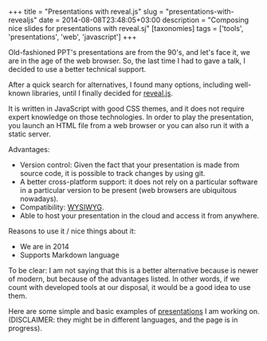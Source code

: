 +++
title = "Presentations with reveal.js"
slug = "presentations-with-revealjs"
date = 2014-08-08T23:48:05+03:00
description = "Composing nice slides for presentations with reveal.sj"
[taxonomies]
tags = ['tools', 'presentations', 'web', 'javascript']
+++

Old-fashioned PPT\'s presentations are from the 90\'s, and let\'s face
it, we are in the age of the web browser. So, the last time I had to
gave a talk, I decided to use a better technical support.

After a quick search for alternatives, I found many options, including
well-known libraries, until I finally decided for
[reveal.js](https://lab.hakim.se/reveal-js/#/).

It is written in JavaScript with good CSS themes, and it does not
require expert knowledge on those technologies. In order to play the
presentation, you launch an HTML file from a web browser or you can also
run it with a static server.

Advantages:

-   Version control: Given the fact that your presentation is made from
    source code, it is possible to track changes by using git.
-   A better cross-platform support: it does not rely on a particular
    software in a particular version to be present (web browsers are
    ubiquitous nowadays).
-   Compatibility: [WYSIWYG](https://en.wikipedia.org/wiki/WYSIWYG).
-   Able to host your presentation in the cloud and access it from
    anywhere.

Reasons to use it / nice things about it:

-   We are in 2014
-   Supports Markdown language

To be clear: I am not saying that this is a better alternative because
is newer of modern, but because of the advantages listed. In other
words, if we count with developed tools at our disposal, it would be a
good idea to use them.

Here are some simple and basic examples of
[presentations](https://rmariano.github.io/presentations/) I am working
on. (DISCLAIMER: they might be in different languages, and the page is
in progress).
